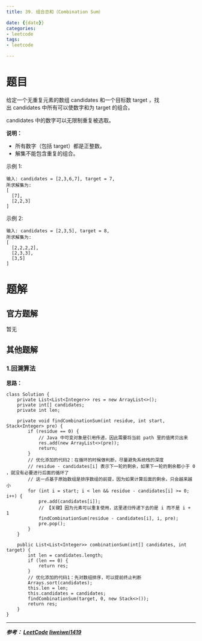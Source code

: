 ```yaml
---
title: 39. 组合总和（Combination Sum）

date: {{date}}
categories:
- leetcode
tags:
- leetcode

---
```

# 题目
给定一个无重复元素的数组 candidates 和一个目标数 target ，找出 candidates 中所有可以使数字和为 target 的组合。

candidates 中的数字可以无限制重复被选取。

**说明：**

- 所有数字（包括 target）都是正整数。
- 解集不能包含重复的组合。 

示例 1:
```
输入: candidates = [2,3,6,7], target = 7,
所求解集为:
[
  [7],
  [2,2,3]
]
```
示例 2:
```
输入: candidates = [2,3,5], target = 8,
所求解集为:
[
  [2,2,2,2],
  [2,3,3],
  [3,5]
]
```




# 题解

## 官方题解
暂无

## 其他题解
### 1.回溯算法
**思路：**

```
class Solution {
    private List<List<Integer>> res = new ArrayList<>();
    private int[] candidates;
    private int len;

    private void findCombinationSum(int residue, int start, Stack<Integer> pre) {
        if (residue == 0) {
            // Java 中可变对象是引用传递，因此需要将当前 path 里的值拷贝出来
            res.add(new ArrayList<>(pre));
            return;
        }
        // 优化添加的代码2：在循环的时候做判断，尽量避免系统栈的深度
        // residue - candidates[i] 表示下一轮的剩余，如果下一轮的剩余都小于 0 ，就没有必要进行后面的循环了
        // 这一点基于原始数组是排序数组的前提，因为如果计算后面的剩余，只会越来越小
        for (int i = start; i < len && residue - candidates[i] >= 0; i++) {
            pre.add(candidates[i]);
            // 【关键】因为元素可以重复使用，这里递归传递下去的是 i 而不是 i + 1
            findCombinationSum(residue - candidates[i], i, pre);
            pre.pop();
        }
    }

    public List<List<Integer>> combinationSum(int[] candidates, int target) {
        int len = candidates.length;
        if (len == 0) {
            return res;
        }
        // 优化添加的代码1：先对数组排序，可以提前终止判断
        Arrays.sort(candidates);
        this.len = len;
        this.candidates = candidates;
        findCombinationSum(target, 0, new Stack<>());
        return res;
    }
}
```


---
***参考：
[LeetCode](https://leetcode-cn.com/problems/combination-sum/submissions/)
[liweiwei1419](https://leetcode-cn.com/problems/combination-sum/solution/hui-su-suan-fa-jian-zhi-python-dai-ma-java-dai-m-2/)***

